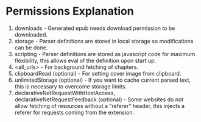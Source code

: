 # Permissions Explanation

1. downloads - Generated epub needs download permission to be downloaded.
2. storage - Parser definitions are stored in local storage so modifications can be done.
3. scripting - Parser definitions are stored as javascript code for maximum flexibility, 
this allows eval of the definition upon start up.
4. <all_urls> - For background fetching of chapters.
5. clipboardRead (optional) - For setting cover image from clipboard.
6. unlimitedStorage (optional) - If you want to cache current parsed text, 
this is necessary to overcome storage limits.
7. declarativeNetRequestWithHostAccess, declarativeNetRequestFeedback (optional) - Some websites do not
allow fetching of resources without a "referer" header, this injects a referer for requests
coming from the extension.
